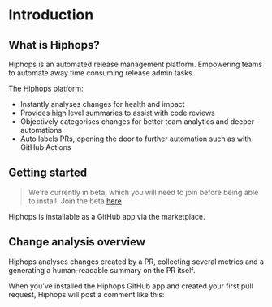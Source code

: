 # Introduction

## What is Hiphops?

Hiphops is an automated release management platform. Empowering teams to automate away time consuming release admin tasks.

The Hiphops platform:

- Instantly analyses changes for health and impact
- Provides high level summaries to assist with code reviews
- Objectively categorises changes for better team analytics and deeper automations
- Auto labels PRs, opening the door to further automation such as with GitHub Actions

## Getting started

> We're currently in beta, which you will need to join before being able to install. Join the beta [here](https://hiphops.io)

Hiphops is installable as a GitHub app via the marketplace.

## Change analysis overview

Hiphops analyses changes created by a PR, collecting several metrics and a generating a human-readable summary on the PR itself.

When you've installed the Hiphops GitHub app and created your first pull request, Hiphops will post a comment like this:
